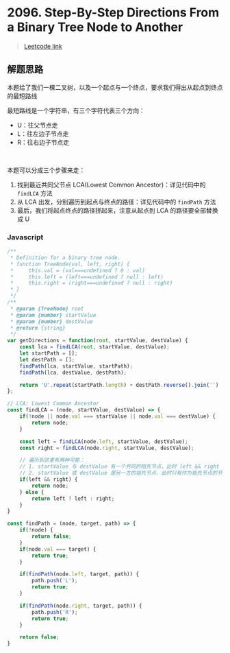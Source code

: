 # 2096. Step-By-Step Directions From a Binary Tree Node to Another

> [Leetcode link](https://leetcode.com/problems/step-by-step-directions-from-a-binary-tree-node-to-another/)



## 解题思路

本题给了我们一棵二叉树，以及一个起点与一个终点，要求我们得出从起点到终点的最短路线

最短路线是一个字符串，有三个字符代表三个方向：

- U：往父节点走
- L：往左边子节点走
- R：往右边子节点走

<br />

本题可以分成三个步骤来走：

1. 找到最近共同父节点 LCA(Lowest Common Ancestor)：详见代码中的 `findLCA` 方法
2. 从 LCA 出发，分别遍历到起点与终点的路径：详见代码中的 `findPath` 方法
3. 最后，我们将起点终点的路径拼起来，注意从起点到 LCA 的路径要全部替换成 U

### Javascript

```js
/**
 * Definition for a binary tree node.
 * function TreeNode(val, left, right) {
 *     this.val = (val===undefined ? 0 : val)
 *     this.left = (left===undefined ? null : left)
 *     this.right = (right===undefined ? null : right)
 * }
 */
/**
 * @param {TreeNode} root
 * @param {number} startValue
 * @param {number} destValue
 * @return {string}
 */
var getDirections = function(root, startValue, destValue) {
    const lca = findLCA(root, startValue, destValue);
    let startPath = [];
    let destPath = [];
    findPath(lca, startValue, startPath);
    findPath(lca, destValue, destPath);

    return 'U'.repeat(startPath.length) + destPath.reverse().join('')
};

// LCA: Lowest Common Ancestor
const findLCA = (node, startValue, destValue) => {
    if(!node || node.val === startValue || node.val === destValue) {
        return node;
    }

    const left = findLCA(node.left, startValue, destValue);
    const right = findLCA(node.right, startValue, destValue);

    // 遍历到这里有两种可能：
    // 1. startValue 与 destValue 有一个共同的祖先节点，此时 left && right 会同时存在
    // 2. startValue 或 destValue 是另一方的祖先节点，此时只有作为祖先节点的节点才会被赋值
    if(left && right) {
        return node;
    } else {
        return left ? left : right;
    }
}

const findPath = (node, target, path) => {
    if(!node) {
        return false;
    }
    if(node.val === target) {
        return true;
    }

    if(findPath(node.left, target, path)) {
        path.push('L');
        return true;
    }

    if(findPath(node.right, target, path)) {
        path.push('R');
        return true;
    }

    return false;
}
```

